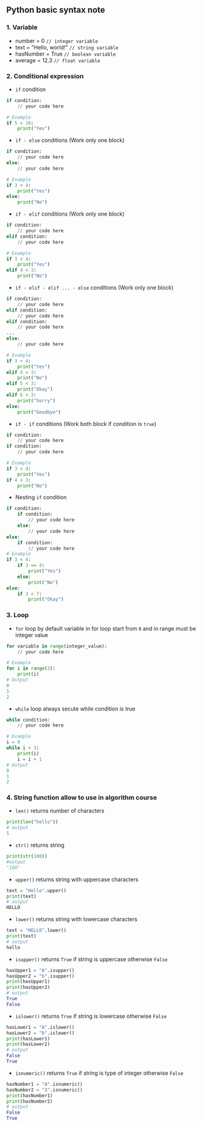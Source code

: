 ## Python basic syntax note

### 1. Variable
- number = 0 `// integer variable`
- text = "Hello, world!" `// string variable`
- hasNumber = True `// boolean variable`
- average = 12.3 `// float variable`

### 2. Conditional expression
- `if` condition
```python
if condition:
    // your code here

# Example
if 5 < 10:
    print("Yes")
```
- `if - else` conditions (Work only one block)
```python
if condition:
    // your code here
else:
    // your code here

# Example
if 3 < 4:
    print("Yes")
else:
    print("No")
```
- `if - elif` conditions (Work only one block)
```python
if condition:
    // your code here
elif condition:
    // your code here

# Example
if 3 < 4:
    print("Yes")
elif 4 < 3:
    print("No")
```
- `if - elif - elif ... - else` conditions (Work only one block)
```python
if condition:
    // your code here
elif condition:
    // your code here
elif condition:
    // your code here
...
else:
    // your code here

# Example
if 3 < 4:
    print("Yes")
elif 4 < 3:
    print("No")
elif 5 < 3:
    print("Okay")
elif 6 < 3:
    print("Sorry")
else:
    print("Goodbye")
```
- `if - if` conditions (Work both block if condition is `true`)
```python
if condition:
    // your code here
if condition:
    // your code here

# Example
if 3 < 4:
    print("Yes")
if 4 < 3:
    print("No")
```
- Nesting `if` condition
```python
if condition:
    if condition:
        // your code here
    else:
        // your code here
else:
    if condition:
        // your code here
# Example
if 3 < 4:
    if 3 == 4:
        print("Yes")
    else:
        print("No")
else:
    if 3 < 7:
        print("Okay")
```

### 3. Loop
-  `for` loop by default variable in for loop start from `0` and in range must be integer value
```python
for variable in range(integer_value):
    // your code here

# Example
for i in range(3):
    print(i)
# Output
0
1
2
```
- `while` loop always secute while condition is true
```python
while condition:
    // your code here

# Example
i = 0
while i < 3:
    print(i)
    i = i + 1
# Output
0
1
2
```
### 4. String function allow to use in algorithm course
- `len()` returns number of characters
```python
print(len("hello"))
# output
5
```
- `str()` returns string
```python
print(str(100))
#output
"100"
```
- `upper()` returns string with uppercase characters
```python
text = "Hello".upper()
print(text)
# output
HELLO
```
- `lower()` returns string with lowercase characters
```python
text = "HELLO".lower()
print(text)
# output
hello
```
- `isupper()` returns  `True` if string is uppercase otherwise `False`
```python
hasUpper1 = "A".isupper()
hasUpper2 = "b".isupper()
print(hasUpper1)
print(hasUpper2)
# output
True
False
```
- `islower()` returns `True` if string is lowercase otherwise `False`
```python
hasLower1 = "A".islower()
hasLower2 = "b".islower()
print(hasLower1)
print(hasLower2)
# output
False
True
```
- `isnumeric()` returns `True` if string is type of integer otherwise `False`
```python
hasNumber1 = "A".isnumeric()
hasNumber2 = "3".isnumeric()
print(hasNumber1)
print(hasNumber2)
# output
False
True
```
